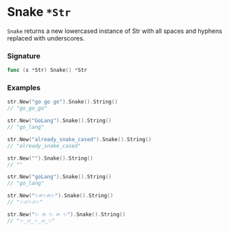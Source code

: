# Snake `*Str`

`Snake` returns a new lowercased instance of Str with all spaces and hyphens replaced with underscores.

### Signature

```go
func (s *Str) Snake() *Str
```

### Examples

```go
str.New("go go go").Snake().String()
// "go_go_go"

str.New("GoLang").Snake().String()
// "go_lang"

str.New("already_snake_cased").Snake().String()
// "already_snake_cased"

str.New("").Snake().String()
// ""

str.New("goLang").Snake().String()
// "go_lang"

str.New("✨🔥✨🔥✨").Snake().String()
// "✨🔥✨🔥✨"

str.New("✨ 🔥 ✨ 🔥 ✨").Snake().String()
// "✨_🔥_✨_🔥_✨"

```
